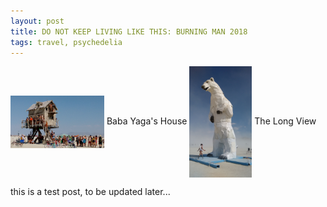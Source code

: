 ```yaml
---
layout: post
title: DO NOT KEEP LIVING LIKE THIS: BURNING MAN 2018
tags: travel, psychedelia
---
```


<img align="center" src="/images/burningman2018/Baba Yaga.jpg" width="150"/>   
Baba Yaga's House  

<img align="center" src="/images/burningman2018/The Long View.jpg" width="100"/>  
The Long View  

this is a test post, to be updated later...